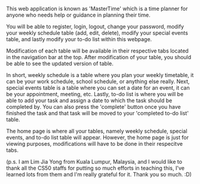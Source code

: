 This web application is known as 'MasterTime' which is a time planner for anyone who needs help or guidance 
in planning their time. 

You will be able to register, login, logout, change your password, modify your weekly schedule table (add, edit, delete),
modify your special events table, and lastly modify your to-do list within this webpage.

Modification of each table will be available in their respective tabs located in the navigation bar at the top. After
modification of your table, you should be able to see the updated version of table. 

In short, weekly schedule is a table where you plan your weekly timetable, it can be your work schedule, school schedule, 
or anything else really. Next, special events table is a table where you can set a date for an event, it can be your 
appointment, meeting, etc. Lastly, to-do list is where you will be able to add your task and assign a date to which the 
task should be completed by. You can also press the 'complete' button once you have finished the task and that task will 
be moved to your 'completed to-do list' table.

The home page is where all your tables, namely weekly schedule, special events, and to-do list table will appear. 
However, the home page is just for viewing purposes, modifications will have to be done in their respecitve tabs.


(p.s. I am Lim Jia Yong from Kuala Lumpur, Malaysia, and I would like to thank all the CS50 staffs for putting so much 
efforts in teaching this, I've learned lots from them and I'm really grateful for it. Thank you so much. :D)